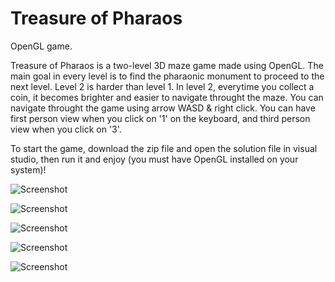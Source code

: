 # Treasure of Pharaos
OpenGL game.

Treasure of Pharaos is a two-level 3D maze game made using OpenGL. The main goal in every level is to find the pharaonic monument to proceed to the next level. Level 2 is harder than level 1. In level 2, everytime you collect a coin, it becomes brighter and easier to navigate throught the maze. You can navigate throught the game using arrow WASD & right click. You can have first person view when you click on '1' on the keyboard, and third person view when you click on '3'.

To start the game, download the zip file and open the solution file in visual studio, then run it and enjoy (you must have OpenGL installed on your system)!

![Screenshot](https://github.com/danielashrafk/treasure-of-pharaos/blob/master/textures/top%20-%201.png)


![Screenshot](https://github.com/danielashrafk/treasure-of-pharaos/blob/master/textures/top%20-%202.png)

![Screenshot](https://github.com/danielashrafk/treasure-of-pharaos/blob/master/textures/top%205.png)

![Screenshot](https://github.com/danielashrafk/treasure-of-pharaos/blob/master/textures/top%204.png)

![Screenshot](https://github.com/danielashrafk/treasure-of-pharaos/blob/master/textures/top%203.png)





